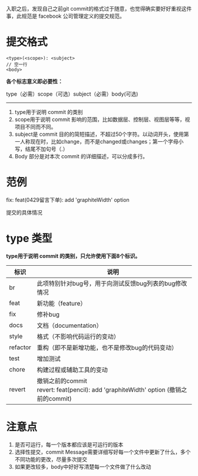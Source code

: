 入职之后，发现自己之前git commit的格式过于随意，也觉得确实要好好重视这件事，此规范是 facebook 公司管理定义的提交规范。



# 提交格式

```
<type>(<scope>): <subject>
// 空一行
<body>
```

**各个标志意义即必要性：**

type（必需）scope（可选）subject（必需）body(可选)

----

1. type用于说明 commit 的类别
2. scope用于说明 commit 影响的范围，比如数据层、控制层、视图层等等，视项目不同而不同。
3. subject是 commit 目的的简短描述，不超过50个字符。以动词开头，使用第一人称现在时，比如change，而不是changed或changes；第一个字母小写，结尾不加句号（.）
4. Body 部分是对本次 commit 的详细描述，可以分成多行。



# 范例

fix: feat(0429留言下单): add 'graphiteWidth' option



提交的具体情况



# type 类型

**type用于说明 commit 的类别，只允许使用下面8个标识。**

| 标识     | 说明                                                         |
| -------- | ------------------------------------------------------------ |
| br       | 此项特别针对bug号，用于向测试反馈bug列表的bug修改情况        |
| feat     | 新功能（feature）                                            |
| fix      | 修补bug                                                      |
| docs     | 文档（documentation）                                        |
| style    | 格式（不影响代码运行的变动）                                 |
| refactor | 重构（即不是新增功能，也不是修改bug的代码变动）              |
| test     | 增加测试                                                     |
| chore    | 构建过程或辅助工具的变动                                     |
| revert   | 撤销之前的commit<br />revert: feat(pencil): add 'graphiteWidth' option (撤销之前的commit) |



# 注意点

1. 是否可运行，每一个版本都应该是可运行的版本
2. 选择性提交，commit Message需要详细写好每一个文件中更新了什么，多个不同功能的更改，尽量多次提交
3. 如果更改较多，body中好好写清楚每一个文件做了什么改动